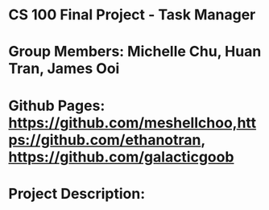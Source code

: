# CS 100 Final Project - Task Manager
# Group Members: Michelle Chu, Huan Tran, James Ooi
# Github Pages: https://github.com/meshellchoo,https://github.com/ethanotran, https://github.com/galacticgoob
# Project Description:
# 
